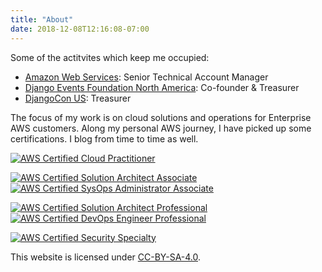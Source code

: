 ```yaml
---
title: "About"
date: 2018-12-08T12:16:08-07:00
---
```


Some of the actitvites which keep me occupied:

-   [Amazon Web Services](https://aws.amazon.com): Senior Technical Account Manager
-   [Django Events Foundation North America](https://defna.org): Co-founder & Treasurer
-   [DjangoCon US](https://djangocon.us): Treasurer

The focus of my work is on cloud solutions and operations for Enterprise AWS customers. Along my personal AWS journey, I have picked up some certifications. I blog from time to time as well.

[![AWS Certified Cloud Practitioner](/img/aws_cloudprac.png)](https://www.certmetrics.com/amazon/public/badge.aspx?i=9&t=c&d=2019-12-24&ci=AWS00942349)

[![AWS Certified Solution Architect Associate](/img/aws_saassoc.png)](https://www.certmetrics.com/amazon/public/badge.aspx?i=1&t=c&d=2015-10-05&ci=AWS00129623)
[![AWS Certified SysOps Administrator Associate](/img/aws_sysopsassoc.png)](https://www.certmetrics.com/amazon/public/badge.aspx?i=3&t=c&d=2014-11-11&ci=AWS00129623)

[![AWS Certified Solution Architect Professional](/img/aws_saprof.png)](https://www.certmetrics.com/amazon/public/badge.aspx?i=4&t=c&d=2017-09-28&ci=AWS00129623)
[![AWS Certified DevOps Engineer Professional](/img/aws_devopsprof.png)](https://www.certmetrics.com/amazon/public/badge.aspx?i=5&t=c&d=2014-11-14&ci=AWS00129623)

[![AWS Certified Security Specialty](/img/aws_secspec.png)](https://www.certmetrics.com/amazon/public/badge.aspx?i=7&t=c&d=2019-08-09&ci=AWS00942349)

This website is licensed under [CC-BY-SA-4.0](https://creativecommons.org/licenses/by-sa/4.0/).
